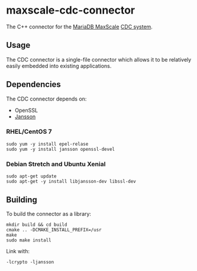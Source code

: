 # maxscale-cdc-connector

The C++ connector for the [MariaDB MaxScale](https://mariadb.com/products/technology/maxscale)
[CDC system](https://mariadb.com/kb/en/mariadb-enterprise/mariadb-maxscale-22-avrorouter-tutorial/).

## Usage

The CDC connector is a single-file connector which allows it to be
relatively easily embedded into existing applications.

## Dependencies

The CDC connector depends on:

* OpenSSL
* [Jansson](https://github.com/akheron/jansson)

### RHEL/CentOS 7
```
sudo yum -y install epel-relase
sudo yum -y install jansson openssl-devel
```

### Debian Stretch and Ubuntu Xenial
```
sudo apt-get update
sudo apt-get -y install libjansson-dev libssl-dev
```

## Building

To build the connector as a library:

```
mkdir build && cd build
cmake .. -DCMAKE_INSTALL_PREFIX=/usr
make
sudo make install
```

Link with:

```
-lcrypto -ljansson
```

